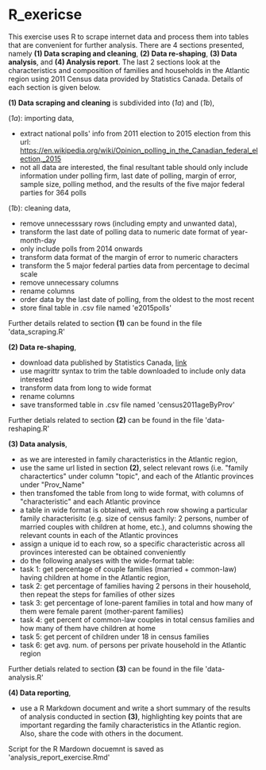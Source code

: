 # R_exericse
This exercise uses R to scrape internet data and process them into tables that are convenient for further analysis. There are 4 sections presented, namely **(1) Data scraping and cleaning**, **(2) Data re-shaping**, **(3) Data analysis**, and **(4) Analysis report**. The last 2 sections look at the characteristics and composition of families and households in the Atlantic region using 2011 Census data provided by Statistics Canada. Details of each section is given below.

**(1) Data scraping and cleaning** is subdivided into (*1a*) and (*1b*),<br />

(*1a*): importing data,  <br />
- extract national polls' info from 2011 election to 2015 election from this url: https://en.wikipedia.org/wiki/Opinion_polling_in_the_Canadian_federal_election,_2015
- not all data are interested, the final resultant table should only include information under polling firm, last date of polling, margin of error, sample size, polling method, and the results of the five major federal parties for 364 polls <br />

(*1b*): cleaning data,  <br />
- remove unnecesssary rows (including empty and unwanted data),
- transform the last date of polling data to numeric date format of year-month-day
- only include polls from 2014 onwards
- transform data format of the margin of error to numeric characters
- transform the 5 major federal parties data from percentage to decimal scale
- remove unnecessary columns
- rename columns 
- order data by the last date of polling, from the oldest to the most recent
- store final table in .csv file named 'e2015polls'  <br />

Further details related to section **(1)** can be found in the file 'data_scraping.R'  <br/>

**(2) Data re-shaping**, <br/>
- download data published by Statistics Canada, [link](https://www12.statcan.gc.ca/census-recensement/2011/dp-pd/prof/details/page.cfm?Lang=E&Geo1=PR&Code1=01&Geo2=PR&Code2=01&Data=Count&SearchText=Canada&SearchType=Begins&SearchPR=01&B1=All&Custom=&TABID=1)
- use magrittr syntax to trim the table downloaded to include only data interested
- transform data from long to wide format
- rename columns 
- save transformed table in .csv file named 'census2011ageByProv'<br/>

Further detials related to section **(2)** can be found in the file 'data-reshaping.R'<br/>

**(3) Data analysis**,<br/>
- as we are interested in family characteristics in the Atlantic region, 
- use the same url listed in section **(2)**, select relevant rows (i.e. "family charactertics" under column "topic", and each of the Atlantic provinces under "Prov_Name"
- then transfomed the table from long to wide format, with columns of "characteristic" and each Atlantic province
- a table in wide format is obtained, with each row showing a particular family characterisitc (e.g. size of census family: 2 persons, number of married couples with children at home, etc.), and columns showing the relevant counts in each of the Atlantic provinces
- assign a unique id to each row, so a specific characteristic across all provinces interested can be obtained conveniently
- do the following analyses with the wide-format table: 
- task 1: get percentage of couple families (married + common-law) having children at home in the Atlantic region,
- task 2: get percentage of families having 2 persons in their household, then repeat the steps for families of other sizes
- task 3: get percentage of lone-parent families in total and how many of them were female parent (mother-parent families)
- task 4: get percent of common-law couples in total census families and how many of them have children at home
- task 5: get percent of children under 18 in census families
- task 6: get avg. num. of persons per private household in the Atlantic region<br/>

Further detials related to section **(3)** can be found in the file 'data-analysis.R'<br/>

**(4) Data reporting**,<br/>
- use a R Markdown document and write a short summary of the results of analysis conducted in section **(3)**, highlighting key points that are important regarding the family characteristics in the Atlantic region. Also, share the code with others in the document.

Script for the R Mardown docuemnt is saved as 'analysis_report_exercise.Rmd'

